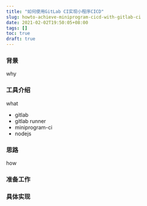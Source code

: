 ```yaml
---
title: "如何使用GitLab CI实现小程序CICD"
slug: howto-achieve-miniprogram-cicd-with-gitlab-ci
date: 2021-02-02T19:50:05+08:00
tags: []
toc: true
draft: true
---
```


### 背景

why
### 工具介绍
what
- gitlab
- gitlab runner
- miniprogram-ci
- nodejs

### 思路
how
### 准备工作

### 具体实现


